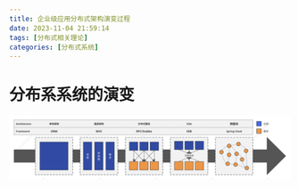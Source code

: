 ```yaml
---
title: 企业级应用分布式架构演变过程
date: 2023-11-04 21:59:14
tags: [分布式相关理论]
categories: [分布式系统]
---
```



# 分布系系统的演变

![图1](../pic/distributed-systems-history/企业级架构演变发展进程.svg)